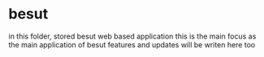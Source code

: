 # besut
in this folder, stored besut web based application
this is the main focus as the main application of besut
features and updates will be writen here too